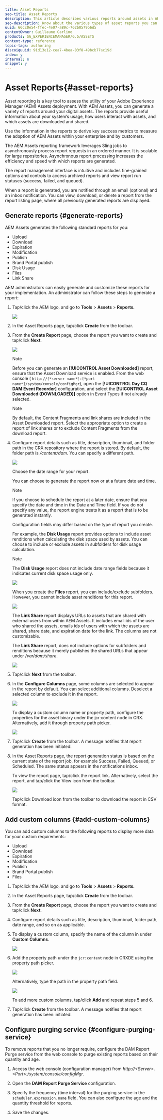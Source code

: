 ```yaml
---
title: Asset Reports
seo-title: Asset Reports
description: This article describes various reports around assets in AEM Assets and how to generate reports.
seo-description: Know about the various types of asset reports you can generate in AEM Assets. Learn how to generate and customize each report.
uuid: 66cc0e54-ffec-4e07-a89c-762b0579b6d5
contentOwner: Guillaume Carlino
products: SG_EXPERIENCEMANAGER/6.5/ASSETS
content-type: reference
topic-tags: authoring
discoiquuid: 91d13e12-cea7-4bea-83f8-49bcb77ac19d
index: y
internal: n
snippet: y
---
```


# Asset Reports{#asset-reports}

Asset reporting is a key tool to assess the utility of your Adobe Experience Manager (AEM) Assets deployment. With AEM Assets, you can generate a variety of reports around your digital assets. The reports provide useful information about your system’s usage, how users interact with assets, and which assets are downloaded and shared.

Use the information in the reports to derive key success metrics to measure the adoption of AEM Assets within your enterprise and by customers.

The AEM Assets reporting framework leverages Sling jobs to asynchronously process report requests in an ordered manner. It is scalable for large repositories. Asynchronous report processing increases the efficiency and speed with which reports are generated.

The report management interface is intuitive and includes fine-grained options and controls to access archived reports and view report run statuses (success, failed, and queued).

When a report is generated, you are notified through an email (optional) and an inbox notification. You can view, download, or delete a report from the report listing page, where all previously generated reports are displayed.

## Generate reports {#generate-reports}

AEM Assets generates the following standard reports for you:

* Upload
* Download
* Expiration
* Modification
* Publish
* Brand Portal publish
* Disk Usage
* Files
* Link Share

AEM administrators can easily generate and customize these reports for your implementation. An administrator can follow these steps to generate a report:

1. Tap/click the AEM logo, and go to **Tools** &gt; **Assets** &gt; **Reports**.

   ![](assets/navigation.png)

1. In the Asset Reports page, tap/click **Create** from the toolbar.
1. From the **Create Report** page, choose the report you want to create and tap/click **Next**.

   ![](assets/choose_report.png)

   >[!NOTE]
   >
   >Before you can generate an **[!UICONTROL Asset Downloaded]** report, ensure that the Asset Download service is enabled. From the web console ( `http://[*server name*]:[*port name*]/system/console/configMgr`), open the **[!UICONTROL Day CQ DAM Event Recorder]** configuration, and select the **[!UICONTROL Asset Downloaded (DOWNLOADED)]** option in Event Types if not already selected.

   >[!NOTE]
   >
   >By default, the Content Fragments and link shares are included in the Asset Downloaded report. Select the appropriate option to create a report of link shares or to exclude Content Fragments from the download report.

1. Configure report details such as title, description, thumbnail, and folder path in the CRX repository where the report is stored. By default, the folder path is */content/dam*. You can specify a different path.

   ![](assets/report_configuration.png)

   Choose the date range for your report.

   You can choose to generate the report now or at a future date and time.

   >[!NOTE]
   >
   >If you choose to schedule the report at a later date, ensure that you specify the date and time in the Date and Time field. If you do not specify any value, the report engine treats it as a report that is to be generated instantly.

   Configuration fields may differ based on the type of report you create.

   For example, the **Disk Usage** report provides options to include asset renditions when calculating the disk space used by assets. You can choose to include or exclude assets in subfolders for disk usage calculation.

   >[!NOTE]
   >
   >The **Disk Usage** report does not include date range fields because it indicates current disk space usage only.

   ![](assets/disk_usage_configuration.png)

   When you create the **Files** report, you can include/exclude subfolders. However, you cannot include asset renditions for this report.

   ![](assets/files_report.png)

   The **Link Share** report displays URLs to assets that are shared with external users from within AEM Assets. It includes email ids of the user who shared the assets, emails ids of users with which the assets are shared, share date, and expiration date for the link. The columns are not customizable.

   The **Link Share** report, does not include options for subfolders and renditions because it merely publishes the shared URLs that appear under */var/dam/share*.

   ![](assets/link_share.png)

1. Tap/click **Next** from the toolbar.  

1. In the **Configure Columns** page, some columns are selected to appear in the report by default. You can select additional columns. Deselect a selected column to exclude it in the report.

   ![](assets/configure_columns.png)

   To display a custom column name or property path, configure the properties for the asset binary under the jcr:content node in CRX. Alternatively, add it through property path picker.

   ![](assets/custom_columns.png)

1. Tap/click **Create** from the toolbar. A message notifies that report generation has been initiated.
1. In the Asset Reports page, the report generation status is based on the current state of the report job, for example Success, Failed, Queued, or Scheduled. The same status appears in the notifications inbox.

   To view the report page, tap/click the report link. Alternatively, select the report, and tap/click the View icon from the toolbar.

   ![](assets/report_page.png)

   Tap/click Download icon from the toolbar to download the report in CSV format.

## Add custom columns {#add-custom-columns}

You can add custom columns to the following reports to display more data for your custom requirements:

* Upload
* Download
* Expiration
* Modification
* Publish
* Brand Portal publish
* Files

1. Tap/click the AEM logo, and go to **Tools** &gt; **Assets** &gt; **Reports**.
1. In the Asset Reports page, tap/click **Create** from the toolbar.  

1. From the **Create Report** page, choose the report you want to create and tap/click **Next**.
1. Configure report details such as title, description, thumbnail, folder path, date range, and so on as applicable.  

1. To display a custom column, specify the name of the column in under **Custom Columns**.

   ![](assets/custom_columns-1.png)

1. Add the property path under the `jcr:content` node in CRXDE using the property path picker.

   ![](assets/property_picker.png)

   Alternatively, type the path in the property path field.

   ![](assets/property_path.png)

   To add more custom columns, tap/click **Add** and repeat steps 5 and 6.

1. Tap/click **Create** from the toolbar. A message notifies that report generation has been initiated.

## Configure purging service {#configure-purging-service}

To remove reports that you no longer require, configure the DAM Report Purge service from the web console to purge existing reports based on their quantity and age.

1. Access the web console (configuration manager) from *http://&lt;Server&gt;.&lt;Port&gt;:/system/console/configMgr*.  

1. Open the **DAM Report Purge Service** configuration.  

1. Specify the frequency (time interval) for the purging service in the `scheduler.expression.name` field. You can also configure the age and the quantity threshold for reports.  

1. Save the changes.


